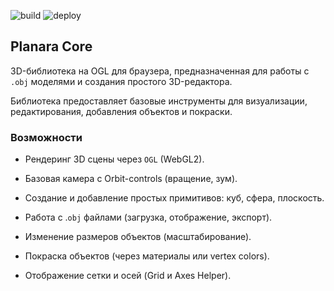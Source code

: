 ![build](https://github.com/planara/planara-core/actions/workflows/build.yml/badge.svg)
![deploy](https://github.com/planara/planara-core/actions/workflows/deploy.yml/badge.svg)

## Planara Core

3D-библиотека на OGL для браузера, предназначенная для работы с `.obj` моделями и создания простого 3D-редактора.

Библиотека предоставляет базовые инструменты для визуализации, редактирования, добавления объектов и покраски.

### Возможности

- Рендеринг 3D сцены через `OGL` (WebGL2).

- Базовая камера с Orbit-controls (вращение, зум).

- Создание и добавление простых примитивов: куб, сфера, плоскость.

- Работа с .`obj` файлами (загрузка, отображение, экспорт).

- Изменение размеров объектов (масштабирование).

- Покраска объектов (через материалы или vertex colors).

- Отображение сетки и осей (Grid и Axes Helper).
